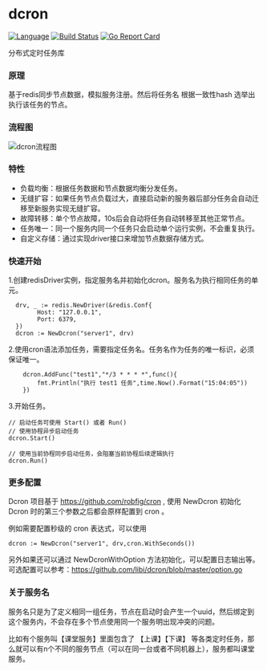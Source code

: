 dcron
==============
[![Language](https://img.shields.io/badge/Language-Go-blue.svg)](https://golang.org/)
[![Build Status](https://travis-ci.org/libi/dcron.svg?branch=master)](https://travis-ci.org/libi/dcron)
[![Go Report Card](https://goreportcard.com/badge/github.com/libi/dcron#1)](https://goreportcard.com/report/github.com/libi/dcron)

分布式定时任务库

### 原理

基于redis同步节点数据，模拟服务注册。然后将任务名 根据一致性hash 选举出执行该任务的节点。

### 流程图

![dcron流程图](dcron.png)

### 特性

- 负载均衡：根据任务数据和节点数据均衡分发任务。
- 无缝扩容：如果任务节点负载过大，直接启动新的服务器后部分任务会自动迁移至新服务实现无缝扩容。
- 故障转移：单个节点故障，10s后会自动将任务自动转移至其他正常节点。
- 任务唯一：同一个服务内同一个任务只会启动单个运行实例，不会重复执行。
- 自定义存储：通过实现driver接口来增加节点数据存储方式。

### 快速开始

1.创建redisDriver实例，指定服务名并初始化dcron。服务名为执行相同任务的单元。
```golang
  drv, _ := redis.NewDriver(&redis.Conf{
  		Host: "127.0.0.1",
  		Port: 6379,
  })
  dcron := NewDcron("server1", drv)
```
2.使用cron语法添加任务，需要指定任务名。任务名作为任务的唯一标识，必须保证唯一。
```golang
    dcron.AddFunc("test1","*/3 * * * *",func(){
		fmt.Println("执行 test1 任务",time.Now().Format("15:04:05"))
	})
```
3.开始任务。
```golang
// 启动任务可使用 Start() 或者 Run()
// 使用协程异步启动任务
dcron.Start()

// 使用当前协程同步启动任务，会阻塞当前协程后续逻辑执行
dcron.Run()
```

### 更多配置

Dcron 项目基于 https://github.com/robfig/cron , 使用 NewDcron 初始化 Dcron 时的第三个参数之后都会原样配置到 cron 。

例如需要配置秒级的 cron 表达式，可以使用

```golang
dcron := NewDcron("server1", drv,cron.WithSeconds())
```

另外如果还可以通过 NewDcronWithOption 方法初始化，可以配置日志输出等。
可选配置可以参考：https://github.com/libi/dcron/blob/master/option.go


### 关于服务名

服务名只是为了定义相同一组任务，节点在启动时会产生一个uuid，然后绑定到这个服务内，不会存在多个节点使用同一个服务明出现冲突的问题。

比如有个服务叫【课堂服务】里面包含了 【上课】【下课】 等各类定时任务，那么就可以有n个不同的服务节点（可以在同一台或者不同机器上），服务都叫课堂服务。

